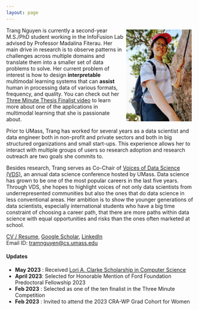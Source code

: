 ```yaml
---
layout: page
---
```


<img style="float: right; width: 35%; padding: 6px;" src="/assets/website_profile.jpg">


Trang Nguyen is currently a second-year M.S./PhD student working in the InfoFusion Lab advised by Professor Madalina Fiterau. Her main drive in research is to observe patterns in challenges across multiple domains and translate them into a smaller set of data problems to solve. Her current problem of interest is how to design **interpretable** multimodal learning systems that can **assist** human in processing data of various formats, frequency, and quality. You can check out her [Three Minute Thesis Finalist video](https://rb.gy/su2um) to learn more about one of the applications in multimodal learning that she is passionate about.

Prior to UMass, Trang has worked for several years as a data scientist and data engineer both in non-profit and private sectors and both in big structured organizations and small start-ups. This experience allows her to interact with multiple groups of users so research adoption and research outreach are two goals she commits to. 

Besides research, Trang serves as Co-Chair of [Voices of Data Science (VDS)](https://www.voices-of-data-science.com/), an annual data science conference hosted by UMass. Data science has grown to be one of the most popular careers in the last five years. Through VDS, she hopes to highlight voices of not only data scientists from underrepresented communities but also the ones that do data science in less conventional areas. Her ambition is to show the younger generations of data scientists, especially international students who have a big time constraint of choosing a career path, that there are more paths within data science with equal opportunities and risks than the ones often marketed at school.

[CV / Resume](/assets/resume.pdf), [Google Scholar](https://scholar.google.com/citations?hl=en&user=xUDm-QIAAAAJ), [LinkedIn](https://www.linkedin.com/in/trangnguyen17/)  
Email ID: [tramnguyen@cs.umass.edu](mailto:tramnguyen@cs.umass.edu)

#### Updates
- **May 2023**  : Received [Lori A. Clarke Scholarship in Computer Science](https://umass.academicworks.com/opportunities/16057)
- **April 2023**: Selected for Honorable Mention of Ford Foundation Predoctoral Fellowship 2023
- **Feb 2023**  : Selected as one of the ten finalist in the Three Minute Competition
- **Feb 2023**  : Invited to attend the 2023 CRA-WP Grad Cohort for Women